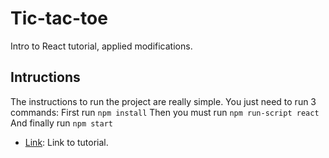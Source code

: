 # Tic-tac-toe

Intro to React tutorial, applied modifications.

## Intructions

The instructions to run the project are really simple. You just need to run 3 commands:
First run ```npm install```
Then you must run ```npm run-script react```
And finally run ```npm start```

 
* [Link](https://reactjs.org/tutorial/tutorial.html): Link to tutorial.
